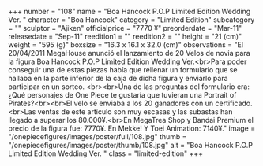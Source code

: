 +++
number = "108"
name = "Boa Hancock P.O.P Limited Edition Wedding Ver. "
character = "Boa Hancock"
category = "Limited Edition"
subcategory = ""
sculptor = "Ajiken"
officialprice = "7770 ¥"
preorderdate = "Mar-11"
releasedate = "Sep-11"
reedition1 = ""
reedition2 = ""
height = "21 (cm)"
weight = "595 (g)"
boxsize = "16.3 x 16.1 x 32.0 (cm)"
observations = "El 20/04/2011 MegaHouse anunció el lanzamiento de 20 Velos de novia para la figura Boa Hancock P.O.P Limited Edition Wedding Ver.&lt;br&gt;Para poder conseguir una de estas piezas había que rellenar un formulario que se hallaba en la parte inferior de la caja de dicha figura y enviarlo para participar en un sorteo. &lt;br&gt;&lt;br&gt;Una de las preguntas del formulario era: ¿Qué personajes de One Piece te gustaría que tuvieran una Portrait of Pirates?&lt;br&gt;&lt;br&gt;El velo se enviaba a los 20 ganadores con un certificado.&lt;br&gt;Las ventas de este artículo son muy escasas y las subastas han llegado a superar los 80.000¥.&lt;br&gt;En MegaTrea Shop y Bandai Premium el precio de la figura fue: 7770¥. En Mekke! Y Toei Animation: 7140¥."
image = "/onepiecefigures/images/poster/full/108.jpg"
thumb = "/onepiecefigures/images/poster/thumb/108.jpg"
alt = "Boa Hancock P.O.P Limited Edition Wedding Ver. "
class = "limited-edition"
+++
